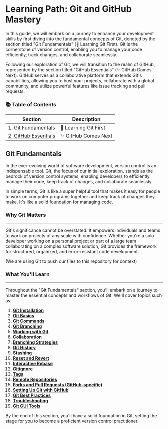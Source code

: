 # Learning Path: Git and GitHub Mastery

In this guide, we will embark on a journey to enhance your development skills by first diving into the fundamental concepts of Git, denoted by the section titled "Git Fundamentals" (🚀 Learning Git First). Git is the cornerstone of version control, enabling you to manage your code efficiently, track changes, and collaborate seamlessly.

Following our exploration of Git, we will transition to the realm of GitHub, represented by the section titled "GitHub Essentials" (✨ GitHub Comes Next). GitHub serves as a collaborative platform that extends Git's capabilities, allowing you to host your projects, collaborate with a global community, and utilize powerful features like issue tracking and pull requests.

### 📚 Table of Contents

| Section            | Description               |
|--------------------|---------------------------|
| [1. Git Fundamentals](#git-fundamentals) | 🚀 Learning Git First |
| [2. GitHub Essentials]() | ✨ GitHub Comes Next |

## Git Fundamentals

In the ever-evolving world of software development, version control is an indispensable tool. Git, the focus of our initial exploration, stands as the bedrock of version control systems, enabling developers to efficiently manage their code, keep track of changes, and collaborate seamlessly.

In simple terms, Git is like a super helpful tool that makes it easy for people to work on computer programs together and keep track of changes they make. It's like a solid foundation for managing code.

### Why Git Matters

---

Git's significance cannot be overstated. It empowers individuals and teams to work on projects of any scale with confidence. Whether you're a solo developer working on a personal project or part of a large team collaborating on a complex software solution, Git provides the framework for structured, organized, and error-resistant code development.

(We are using Git to push our files to this repository for context)

### What You'll Learn

---

Throughout the "Git Fundamentals" section, you'll embark on a journey to master the essential concepts and workflows of Git. We'll cover topics such as:

1. **[Git Installation](#git-installation)**
2. **[Git Basics](#git-basics)**
3. **[Git Commands](#git-commands)**
4. **[Git Branching](#git-branching)**
5. **[Working with Git](#working-with-git)**
6. **[Collaboration](#collaboration)**
7. **[Branching Strategies](#branching-strategies)**
8. **[Git History](#git-history)**
9. **[Stashing](#stashing)**
10. **[Reset and Revert](#reset-and-revert)**
11. **[Interactive Rebase](#interactive-rebase)**
12. **[Gitignore](#gitignore)**
13. **[Tags](#tags)**
14. **[Remote Repositories](#remote-repositories)**
15. **[Forks and Pull Requests (GitHub-specific)](#forks-and-pull-requests)**
16. **[Setting Up Git with GitHub](#setting-up-git-with-github)**
17. **[Git Best Practices](#git-best-practices)**
18. **[Troubleshooting](#troubleshooting)**
19. **[Git GUI Tools](#git-gui-tools)**

By the end of this section, you'll have a solid foundation in Git, setting the stage for you to become a proficient version control practitioner.
